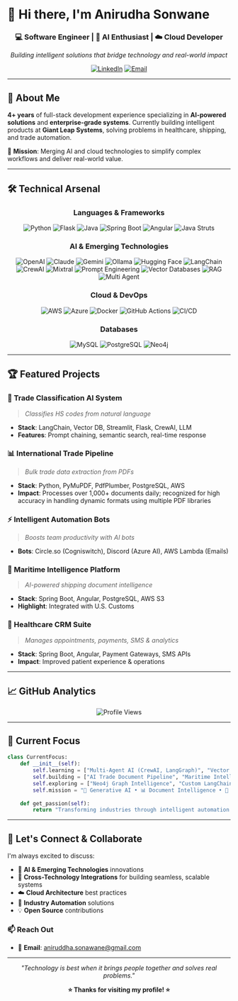 # 👋 Hi there, I'm Anirudha Sonwane

<div align="center">

### 💻 Software Engineer | 🤖 AI Enthusiast | ☁️ Cloud Developer  
*Building intelligent solutions that bridge technology and real-world impact*

[![LinkedIn](https://img.shields.io/badge/LinkedIn-0077B5?style=for-the-badge&logo=linkedin&logoColor=white)](https://www.linkedin.com/in/anirudha-sonwane-17477086)
[![Email](https://img.shields.io/badge/Email-D14836?style=for-the-badge&logo=gmail&logoColor=white)](mailto:aniruddha.sonawane@gmail.com)

</div>

---

## 🚀 About Me

**4+ years** of full-stack development experience specializing in **AI-powered solutions** and **enterprise-grade systems**. Currently building intelligent products at **Giant Leap Systems**, solving problems in healthcare, shipping, and trade automation.

🎯 **Mission**: Merging AI and cloud technologies to simplify complex workflows and deliver real-world value.

---

## 🛠️ Technical Arsenal

<div align="center">

### Languages & Frameworks  
![Python](https://img.shields.io/badge/Python-3776AB?style=for-the-badge&logo=python&logoColor=white)
![Flask](https://img.shields.io/badge/Flask-000000?style=for-the-badge&logo=flask&logoColor=white)
![Java](https://img.shields.io/badge/Java-ED8B00?style=for-the-badge&logo=java&logoColor=white)
![Spring Boot](https://img.shields.io/badge/Spring_Boot-6DB33F?style=for-the-badge&logo=spring-boot&logoColor=white)
![Angular](https://img.shields.io/badge/Angular-DD0031?style=for-the-badge&logo=angular&logoColor=white)
![Java Struts](https://img.shields.io/badge/Struts-6DB33F?style=for-the-badge&logo=apache&logoColor=white)

### AI & Emerging Technologies
![OpenAI](https://img.shields.io/badge/OpenAI-412991?style=for-the-badge&logo=openai&logoColor=white)
![Claude](https://img.shields.io/badge/Claude-CC785C?style=for-the-badge&logo=anthropic&logoColor=white)
![Gemini](https://img.shields.io/badge/Gemini-4285F4?style=for-the-badge&logo=google&logoColor=white)
![Ollama](https://img.shields.io/badge/Ollama-000000?style=for-the-badge&logo=llama&logoColor=white)
![Hugging Face](https://img.shields.io/badge/🤗_Hugging_Face-FFD21E?style=for-the-badge&logo=huggingface&logoColor=black)
![LangChain](https://img.shields.io/badge/LangChain-1C3C3C?style=for-the-badge&logo=chainlink&logoColor=white)
![CrewAI](https://img.shields.io/badge/CrewAI-FF6B6B?style=for-the-badge&logo=robot&logoColor=white)
![Mixtral](https://img.shields.io/badge/Mixtral-8B5CF6?style=for-the-badge&logo=mistral&logoColor=white)
![Prompt Engineering](https://img.shields.io/badge/Prompt_Engineering-FF5733?style=for-the-badge&logo=brain&logoColor=white)
![Vector Databases](https://img.shields.io/badge/Vector_DB-00D4AA?style=for-the-badge&logo=database&logoColor=white)
![RAG](https://img.shields.io/badge/RAG-9333EA?style=for-the-badge&logo=search&logoColor=white)
![Multi Agent](https://img.shields.io/badge/Multi_Agent_AI-E11D48?style=for-the-badge&logo=users&logoColor=white)

### Cloud & DevOps  
![AWS](https://img.shields.io/badge/AWS-232F3E?style=for-the-badge&logo=amazon-aws&logoColor=white)
![Azure](https://img.shields.io/badge/Azure-0078D4?style=for-the-badge&logo=microsoft-azure&logoColor=white)
![Docker](https://img.shields.io/badge/Docker-2496ED?style=for-the-badge&logo=docker&logoColor=white)
![GitHub Actions](https://img.shields.io/badge/GitHub_Actions-2088FF?style=for-the-badge&logo=github-actions&logoColor=white)
![CI/CD](https://img.shields.io/badge/CI/CD-20c997?style=for-the-badge&logo=git&logoColor=white)

### Databases  
![MySQL](https://img.shields.io/badge/MySQL-4479A1?style=for-the-badge&logo=mysql&logoColor=white)
![PostgreSQL](https://img.shields.io/badge/PostgreSQL-316192?style=for-the-badge&logo=postgresql&logoColor=white)
![Neo4j](https://img.shields.io/badge/Neo4j-008CC1?style=for-the-badge&logo=neo4j&logoColor=white)

</div>

---

## 🏆 Featured Projects

### 🤖 Trade Classification AI System  
> *Classifies HS codes from natural language*  
- **Stack**: LangChain, Vector DB, Streamlit, Flask, CrewAI, LLM
- **Features**: Prompt chaining, semantic search, real-time response

### 📊 International Trade Pipeline  
> *Bulk trade data extraction from PDFs*  
- **Stack**: Python, PyMuPDF, PdfPlumber, PostgreSQL, AWS  
- **Impact**: Processes over 1,000+ documents daily; recognized for high accuracy in handling dynamic formats using multiple PDF libraries

### ⚡ Intelligent Automation Bots  
> *Boosts team productivity with AI bots*  
- **Bots**: Circle.so (Cogniswitch), Discord (Azure AI), AWS Lambda (Emails)

### 🚢 Maritime Intelligence Platform  
> *AI-powered shipping document intelligence*  
- **Stack**: Spring Boot, Angular, PostgreSQL, AWS S3  
- **Highlight**: Integrated with U.S. Customs

### 🏥 Healthcare CRM Suite  
> *Manages appointments, payments, SMS & analytics*  
- **Stack**: Spring Boot, Angular, Payment Gateways, SMS APIs  
- **Impact**: Improved patient experience & operations

---

## 📈 GitHub Analytics

<div align="center">

![Profile Views](https://komarev.com/ghpvc/?username=anirudha-sonwane&color=brightgreen&style=flat-square)

</div>

---

## 🎯 Current Focus

```python
class CurrentFocus:
    def __init__(self):
        self.learning = ["Multi-Agent AI (CrewAI, LangGraph)", "Vector DB Optimization", "Advanced RAG Architectures"]
        self.building = ["AI Trade Document Pipeline", "Maritime Intelligence Systems", "Enterprise AI Chatbots"]
        self.exploring = ["Neo4j Graph Intelligence", "Custom LangChain Tools", "Cloud-Native ML Deployment"]
        self.mission = "🧠 Generative AI • 📊 Document Intelligence • 🚢 Maritime Systems • ⚡ Enterprise Automation"
    
    def get_passion(self):
        return "Transforming industries through intelligent automation 🚀🤖"
```

---

## 🌟 Let's Connect & Collaborate

I'm always excited to discuss:
- 🤖 **AI & Emerging Technologies** innovations
- 🔌 **Cross-Technology Integrations** for building seamless, scalable systems
- ☁️ **Cloud Architecture** best practices  
- 🚢 **Industry Automation** solutions
- 💡 **Open Source** contributions

### 📫 Reach Out
- 📧 **Email**: aniruddha.sonawane@gmail.com
---

<div align="center">

*"Technology is best when it brings people together and solves real problems."*

**⭐ Thanks for visiting my profile! ⭐**

</div>
